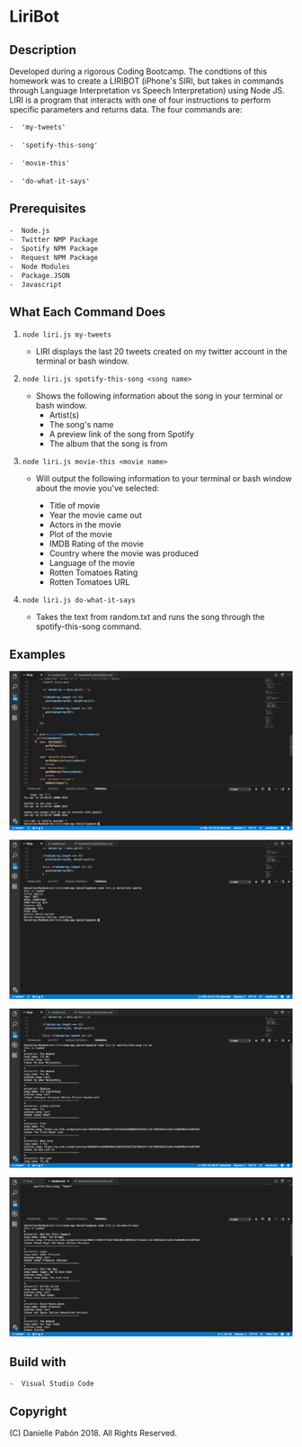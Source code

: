 # LiriBot 

## Description

Developed during a rigorous Coding Bootcamp. The condtions of this homework was to create a LIRIBOT (iPhone's SIRI, but takes in commands through Language Interpretation vs Speech Interpretation) using Node JS. LIRI is a program that interacts with one of four instructions to perform specific parameters and returns data. The four commands are:

    -  'my-tweets'

    -  'spotify-this-song'

    -  'movie-this'

    -  'do-what-it-says'

## Prerequisites

    -  Node.js
    -  Twitter NMP Package
    -  Spotify NPM Package
    -  Request NPM Package
    -  Node Modules
    -  Package.JSON
    -  Javascript
    


## What Each Command Does

1. `node liri.js my-tweets`

    * LIRI displays the last 20 tweets created on my twitter account in the terminal or bash window.

2. `node liri.js spotify-this-song <song name>`
    * Shows the following information about the song in your terminal or bash window.
        * Artist(s)
        * The song's name 
        * A preview link of the song from Spotify
        * The album that the song is from

3.  `node liri.js movie-this <movie name>`

    * Will output the following information to your terminal or bash window about the movie you've selected:

        * Title of movie
        * Year the movie came out
        * Actors in the movie
        * Plot of the movie
        * IMDB Rating of the movie
        * Country where the movie was produced
        * Language of the movie
        * Rotten Tomatoes Rating
        * Rotten Tomatoes URL

4. `node liri.js do-what-it-says`

    * Takes the text from random.txt and runs the song through the spotify-this-song command.


## Examples
![LIRI-NODE-APP](my-Tweets.png)

![LIRI-NODE-APP](movie-this.png)

![LIRI-NODE-APP](Spotify-this-song.png)

![LIRI-NODE-APP](random.txt.png)



## Build with

    -  Visual Studio Code

## Copyright

(C) Danielle Pabón 2018. All Rights Reserved.










    

    
        
    


